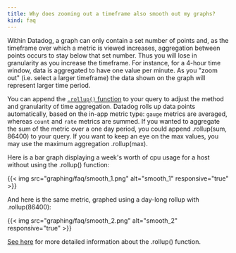 ```yaml
---
title: Why does zooming out a timeframe also smooth out my graphs?
kind: faq
---
```

Within Datadog, a graph can only contain a set number of points and, as the timeframe over which a metric is viewed increases, aggregation between points occurs to stay below that set number. Thus you will lose in granularity as you increase the timeframe. For instance, for a 4-hour time window, data is aggregated to have one value per minute. As you "zoom out" (i.e. select a larger timeframe) the data shown on the graph will represent larger time period.

You can append the [`.rollup()` function][1] to your query to adjust the method and granularity of time aggregation. Datadog rolls up data points automatically, based on the in-app metric type: `gauge` metrics are averaged, whereas `count` and `rate` metrics are summed. If you wanted to aggregate the sum of the metric over a one day period, you could append .rollup(sum, 86400) to your query. If you want to keep an eye on the max values, you may use the maximum aggregation .rollup(max).

Here is a bar graph displaying a week's worth of cpu usage for a host without using the .rollup() function:

{{< img src="graphing/faq/smooth_1.png" alt="smooth_1" responsive="true" >}}

And here is the same metric, graphed using a day-long rollup with .rollup(86400):

{{< img src="graphing/faq/smooth_2.png" alt="smooth_2" responsive="true" >}}

[See here][2] for more detailed information about the .rollup() function.

[1]: /graphing/functions/rollup
[2]: /graphing/miscellaneous/functions
